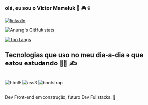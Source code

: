 ### olá, eu sou o Victor Mameluk 🤘 🎮 💀

[![linkedln](https://img.shields.io/badge/LinkedIn-0077B5?style=for-the-badge&logo=linkedin&logoColor=white)](https://www.linkedin.com/in/victor-mameluk-68309913a/)

![Anurag's GitHub stats](https://github-readme-stats.vercel.app/api?username=victorMameluk&show_icons=true&theme=radical)

[![Top Langs](https://github-readme-stats.vercel.app/api/top-langs/?username=victorMameluk&layout=compact)](https://github.com/anuraghazra/github-readme-stats)

## Tecnologias que uso no meu dia-a-dia e que estou estudando  🧑‍💻 ✍️
<br>

<div> 
    <img alt="html5" src="https://img.shields.io/badge/HTML5-E34F26?style=for-the-badge&logo=html5&logoColor=white">
    <img alt="css3" src="https://img.shields.io/badge/CSS-239120?&style=for-the-badge&logo=css3&logoColor=white">
    <img alt="bootstrap" src="https://img.shields.io/badge/Bootstrap-563D7C?style=for-the-badge&logo=bootstrap&logoColor=white">
</div><br>

Dev Front-end em construção, futuro Dev Fullstacks. 🚀
